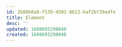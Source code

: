 ```yaml
---
id: 2b88b0a8-f539-4501-8622-baf2bf39a4fe
title: Element
desc: ''
updated: 1608693290048
created: 1608693290048
---
```


